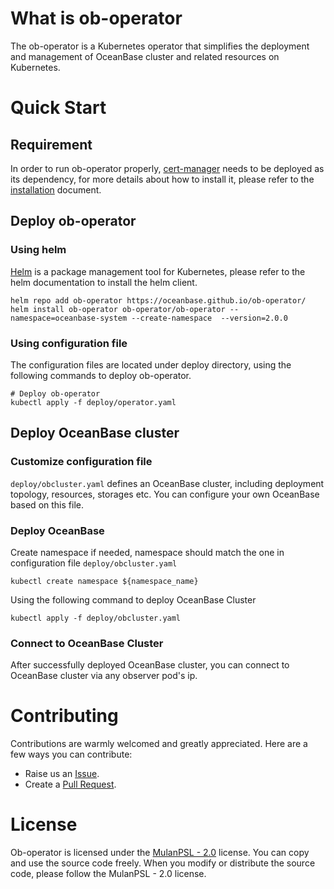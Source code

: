 # What is ob-operator
The ob-operator is a Kubernetes operator that simplifies the deployment and management of OceanBase cluster and related resources on Kubernetes.

# Quick Start
## Requirement
In order to run ob-operator properly, [cert-manager](https://cert-manager.io/docs) needs to be deployed as its dependency, for more details about how to install it, please refer to the [installation](https://cert-manager.io/docs/installation/) document.

## Deploy ob-operator
### Using helm
[Helm](https://github.com/helm/helm) is a package management tool for Kubernetes, please refer to the helm documentation to install the helm client.

```
helm repo add ob-operator https://oceanbase.github.io/ob-operator/
helm install ob-operator ob-operator/ob-operator --namespace=oceanbase-system --create-namespace  --version=2.0.0
```

### Using configuration file
The configuration files are located under deploy directory, using the following commands to deploy ob-operator.
```
# Deploy ob-operator
kubectl apply -f deploy/operator.yaml
```

## Deploy OceanBase cluster
### Customize configuration file
`deploy/obcluster.yaml` defines an OceanBase cluster, including deployment topology, resources, storages etc. You can configure your own OceanBase based on this file.

### Deploy OceanBase
Create namespace if needed, namespace should match the one in configuration file `deploy/obcluster.yaml`
```
kubectl create namespace ${namespace_name}
```
Using the following command to deploy OceanBase Cluster
```
kubectl apply -f deploy/obcluster.yaml
```

### Connect to OceanBase Cluster
After successfully deployed OceanBase cluster, you can connect to OceanBase cluster via any observer pod's ip.

# Contributing
Contributions are warmly welcomed and greatly appreciated. Here are a few ways you can contribute:
- Raise us an [Issue](https://github.com/oceanbase/ob-operator/issues).
- Create a [Pull Request](https://github.com/oceanbase/ob-operator/pulls).

# License
Ob-operator is licensed under the [MulanPSL - 2.0](http://license.coscl.org.cn/MulanPSL2) license. You can copy and use the source code freely. When you modify or distribute the source code, please follow the MulanPSL - 2.0 license.
